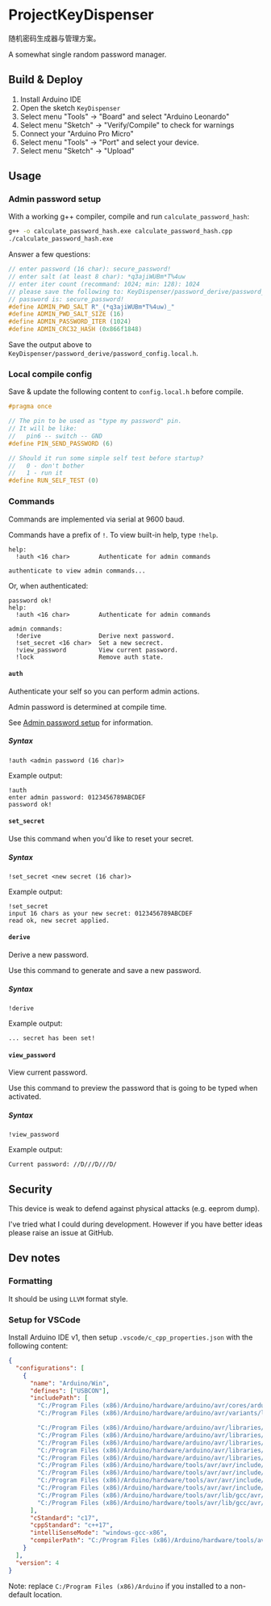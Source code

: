 # ProjectKeyDispenser

随机密码生成器与管理方案。

A somewhat single random password manager.

## Build & Deploy

1. Install Arduino IDE
2. Open the sketch `KeyDispenser`
3. Select menu "Tools" -> "Board" and select "Arduino Leonardo"
4. Select menu "Sketch" -> "Verify/Compile" to check for warnings
5. Connect your "Arduino Pro Micro"
6. Select menu "Tools" -> "Port" and select your device.
7. Select menu "Sketch" -> "Upload"

## Usage

### Admin password setup

With a working g++ compiler, compile and run `calculate_password_hash`:

```sh
g++ -o calculate_password_hash.exe calculate_password_hash.cpp
./calculate_password_hash.exe
```

Answer a few questions:

```cpp
// enter password (16 char): secure_password!
// enter salt (at least 8 char): *q3ajiWUBm*T%4uw
// enter iter count (recommand: 1024; min: 128): 1024
// please save the following to: KeyDispenser/password_derive/password_config.local.h
// password is: secure_password!
#define ADMIN_PWD_SALT R"_(*q3ajiWUBm*T%4uw)_"
#define ADMIN_PWD_SALT_SIZE (16)
#define ADMIN_PASSWORD_ITER (1024)
#define ADMIN_CRC32_HASH (0x866f1848)
```

Save the output above to `KeyDispenser/password_derive/password_config.local.h`.

### Local compile config

Save & update the following content to `config.local.h` before compile.

```cpp
#pragma once

// The pin to be used as "type my password" pin.
// It will be like:
//   pin6 -- switch -- GND
#define PIN_SEND_PASSWORD (6)

// Should it run some simple self test before startup?
//   0 - don't bother
//   1 - run it
#define RUN_SELF_TEST (0)
```

### Commands

Commands are implemented via serial at 9600 baud.

Commands have a prefix of `!`. To view built-in help, type `!help`.

```text
help:
  !auth <16 char>        Authenticate for admin commands

authenticate to view admin commands...
```

Or, when authenticated:

```text
password ok!
help:
  !auth <16 char>        Authenticate for admin commands

admin commands:
  !derive                Derive next password.
  !set_secret <16 char>  Set a new secrect.
  !view_password         View current password.
  !lock                  Remove auth state.
```

#### `auth`

Authenticate your self so you can perform admin actions.

Admin password is determined at compile time.

See [Admin password setup](#admin-password-setup) for information.

##### Syntax

```text
!auth <admin password (16 char)>
```

Example output:

```text
!auth
enter admin password: 0123456789ABCDEF
password ok!
```

#### `set_secret`

Use this command when you'd like to reset your secret.

##### Syntax

```text
!set_secret <new secret (16 char)>
```

Example output:

```text
!set_secret
input 16 chars as your new secret: 0123456789ABCDEF
read ok, new secret applied.
```

#### `derive`

Derive a new password.

Use this command to generate and save a new password.

##### Syntax

```text
!derive
```

Example output:

```
... secret has been set!
```

#### `view_password`

View current password.

Use this command to preview the password that is going to be typed when
activated.

##### Syntax

```text
!view_password
```

Example output:

```text
Current password: //D///D///D/
```

## Security

This device is weak to defend against physical attacks (e.g. eeprom dump).

I've tried what I could during development. However if you have better ideas
please raise an issue at GitHub.

## Dev notes

### Formatting

It should be using `LLVM` format style.

### Setup for VSCode

Install Arduino IDE v1, then setup
`.vscode/c_cpp_properties.json` with the following content:

```json
{
  "configurations": [
    {
      "name": "Arduino/Win",
      "defines": ["USBCON"],
      "includePath": [
        "C:/Program Files (x86)/Arduino/hardware/arduino/avr/cores/arduino/",
        "C:/Program Files (x86)/Arduino/hardware/arduino/avr/variants/leonardo",

        "C:/Program Files (x86)/Arduino/hardware/arduino/avr/libraries/EEPROM/",
        "C:/Program Files (x86)/Arduino/hardware/arduino/avr/libraries/HID/",
        "C:/Program Files (x86)/Arduino/hardware/arduino/avr/libraries/SPI/",
        "C:/Program Files (x86)/Arduino/hardware/arduino/avr/libraries/SoftwareSerial/",
        "C:/Program Files (x86)/Arduino/hardware/arduino/avr/libraries/Wire/",
        "C:/Program Files (x86)/Arduino/hardware/tools/avr/avr/include/",
        "C:/Program Files (x86)/Arduino/hardware/tools/avr/avr/include/avr/",
        "C:/Program Files (x86)/Arduino/hardware/tools/avr/avr/include/compat/",
        "C:/Program Files (x86)/Arduino/hardware/tools/avr/avr/include/util/",
        "C:/Program Files (x86)/Arduino/hardware/tools/avr/lib/gcc/avr/7.3.0/include/",
        "C:/Program Files (x86)/Arduino/hardware/tools/avr/lib/gcc/avr/7.3.0/include-fixed/"
      ],
      "cStandard": "c17",
      "cppStandard": "c++17",
      "intelliSenseMode": "windows-gcc-x86",
      "compilerPath": "C:/Program Files (x86)/Arduino/hardware/tools/avr/bin/avr-g++.exe"
    }
  ],
  "version": 4
}
```

Note: replace `C:/Program Files (x86)/Arduino` if you installed to a non-default
location.
